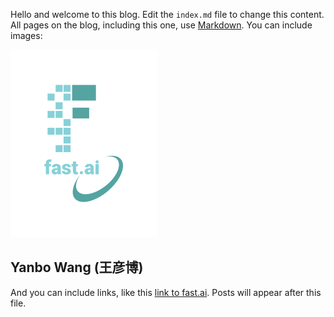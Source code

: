 Hello and welcome to this blog. Edit the `index.md` file to change this content. All pages on the blog, including this one, use [Markdown](https://guides.github.com/features/mastering-markdown/). You can include images:

![Image of fast.ai logo](images/logo.png)

## Yanbo Wang (王彦博)

And you can include links, like this [link to fast.ai](https://www.fast.ai). Posts will appear after this file. 
